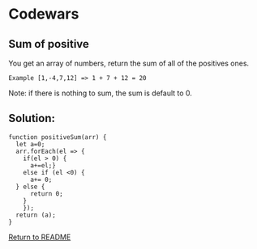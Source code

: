 # Codewars

## Sum of positive

You get an array of numbers, return the sum of all of the positives ones.

```Example [1,-4,7,12] => 1 + 7 + 12 = 20```

Note: if there is nothing to sum, the sum is default to 0.

## Solution:
```
function positiveSum(arr) {
  let a=0; 
  arr.forEach(el => {
    if(el > 0) {
      a+=el;} 
    else if (el <0) {
      a+= 0;
  } else {
      return 0;
    }
    });
  return (a);
}
```
[Return to README](/README.md)